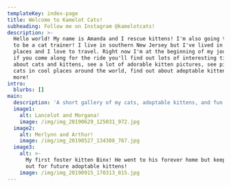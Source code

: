 ```yaml
---
templateKey: index-page
title: Welcome to Kamelot Cats!
subheading: Follow me on Instagram @kamelotcats!
description: >-
  Hello world! My name is Amanda and I rescue kittens! I'm also going to school
  to be a cat trainer! I live in southern New Jersey but I've lived in other
  places and I love to travel. Right now I'm at the beginning of my journey but
  if you come along for the ride you'll find out lots of interesting tidbits
  about cats and kittens, see a lot of adorable kitten pictures, see pictures of
  cats in cool places around the world, find out about adoptable kittens, and
  more!
intro:
  blurbs: []
main:
  description: 'A short gallery of my cats, adoptable kittens, and fun cat pictures.'
  image1:
    alt: Lancelot and Morgana!
    image: /img/img_20190629_125031_972.jpg
  image2:
    alt: Merlynn and Arthur!
    image: /img/img_20190527_134308_767.jpg
  image3:
    alt: >-
      My first foster kitten Binx! He went to his forever home but keep an eye
      out for future adoptable kittens!
    image: /img/img_20190915_170313_015.jpg
---
```


